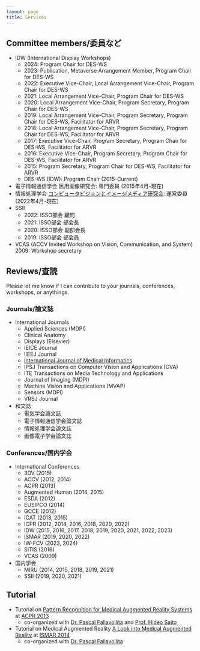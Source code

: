 ```yaml
---
layout: page
title: Services
---
```


## Committee members/委員など
- IDW (International Display Workshops)
  - 2024: Program Chair for DES-WS
  - 2023: Publication, Metaverse Arrangement Member, Program Chair for DES-WS
  - 2022: Executive Vice-Chair, Local Arrangement Vice-Chair, Program Chair for DES-WS
  - 2021: Local Arrangement Vice-Chair, Program Chair for DES-WS
  - 2020: Local Arrangement Vice-Chair, Program Secretary, Program Chair for DES-WS
  - 2019: Local Arrangement Vice-Chair, Program Secretary, Program Chair for DES-WS, Facilitator for ARVR
  - 2018: Local Arrangement Vice-Chair, Program Secretary, Program Chair for DES-WS, Facilitator for ARVR
  - 2017: Executive Vice-Chair, Program Secretary, Program Chair for DES-WS, Facilitator for ARVR
  - 2016: Executive Vice-Chair, Program Secretary, Program Chair for DES-WS, Facilitator for ARVR
  - 2015: Program Secretary, Program Chair for DES-WS, Facilitator for ARVR
  - DES-WS (IDW): Program Chair (2015-Current)
- 電子情報通信学会 医用画像研究会: 専門委員 (2015年4月-現在)
- 情報処理学会 [コンピュータビジョンとイメージメディア研究会](http://cvim.ipsj.or.jp/): 運営委員 (2022年4月-現在)
- SSII
  - 2022: ISSO部会 顧問
  - 2021: ISSO部会 部会長
  - 2020: ISSO部会 副部会長
  - 2019: ISSO部会 部会員
- VCAS (ACCV Invited Workshop on Vision, Communication, and System) 2009: Workshop secretary

## Reviews/査読
Please let me know if I can contribute to your journals, conferences, workshops, or anythings.
### Journals/論文誌
- International Journals
  - Applied Sciences (MDPI)
  - Clinical Anatomy
  - Displays (Elsevier)
  - IEICE Journal
  - IIEEJ Journal
  - [International Journal of Medical Informatics](https://www.journals.elsevier.com/international-journal-of-medical-informatics)
  - IPSJ Transactions on Computer Vision and Applications (CVA)
  - ITE Transactions on Media Technology and Applications
  - Journal of Imaging (MDPI)
  - Machine Vision and Applications (MVAP)
  - Sensors (MDPI)
  - VRSJ Journal
- 和文誌
  - 電気学会論文誌
  - 電子情報通信学会論文誌
  - 情報処理学会論文誌
  - 画像電子学会論文誌

### Conferences/国内学会
- International Conferences
  - 3DV (2015)
  - ACCV (2012, 2014)
  - ACPR (2013)
  - Augmented Human (2014, 2015)
  - ESDA (2012)
  - EUSIPCO (2014)
  - GCCE (2012)
  - ICAT (2013, 2015)
  - ICPR (2012, 2014, 2016, 2018, 2020, 2022)
  - IDW (2015, 2016, 2017, 2018, 2019, 2020, 2021, 2022, 2023)
  - ISMAR (2019, 2020, 2022)
  - IW-FCV (2023, 2024)
  - SITIS (2016)
  - VCAS (2009)
- 国内学会
  - MIRU (2014, 2015, 2018, 2019, 2021)
  - SSII (2019, 2020, 2021)

## Tutorial

- Tutorial on [Pattern Recognition for Medical Augmented Reality Systems](https://sites.google.com/site/prmars2013/) at [ACPR 2013](http://www.am.sanken.osaka-u.ac.jp/ACPR2013/)
  - co-organized with [Dr. Pascal Fallavollita](http://campar.in.tum.de/Main/PascalFallavollita) and [Prof. Hideo Saito](http://www.hvrl.ics.keio.ac.jp/saito/)
- Tutorial on Medical Augmented Reality [A Look into Medical Augmented Reality](http://campar.in.tum.de/MEDAR/WebHome) at [ISMAR 2014](http://ismar.vgtc.org/ismar/2014/info/ismar-welcome/welcome)
  - co-organized with [Dr. Pascal Fallavollita](http://campar.in.tum.de/Main/PascalFallavollita)
